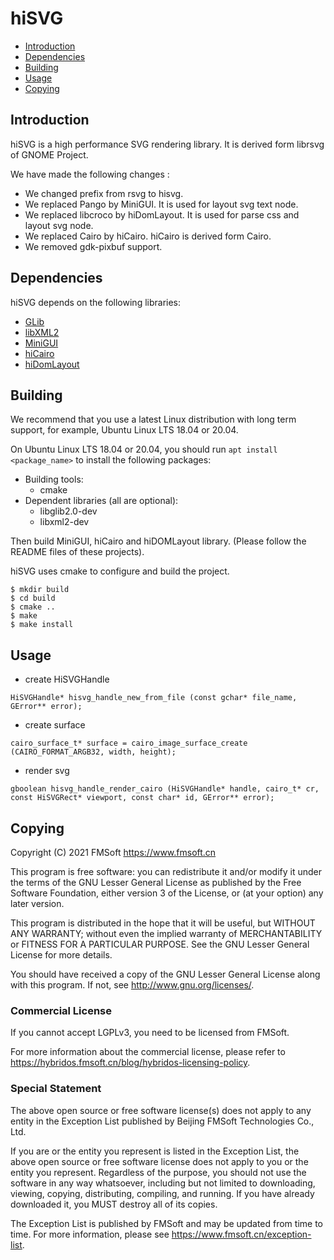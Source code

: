 # hiSVG

- [Introduction](#introduction)
- [Dependencies](#dependencies)
- [Building](#building)
- [Usage](#usage)
- [Copying](#copying)

## Introduction

hiSVG is a high performance SVG rendering library. It is derived form librsvg of GNOME Project.

We have made the following changes :

* We changed prefix from rsvg to hisvg.
* We replaced Pango by MiniGUI. It is used for layout svg text node.
* We replaced libcroco by hiDomLayout. It is used for parse css and layout svg node.
* We replaced Cairo by hiCairo. hiCairo is derived form Cairo.
* We removed gdk-pixbuf support.


## Dependencies

hiSVG depends on the following libraries:

- [GLib](https://developer.gnome.org/glib/stable/)
- [libXML2](http://www.xmlsoft.org/)
- [MiniGUI](https://gitlab.fmsoft.cn/VincentWei/minigui/)
- [hiCairo](https://gitlab.fmsoft.cn/hybridos/hicairo/)
- [hiDomLayout](https://gitlab.fmsoft.cn/hybridos/hidomlayout/)


## Building

We recommend that you use a latest Linux distribution with long term support,
for example, Ubuntu Linux LTS 18.04 or 20.04.

On Ubuntu Linux LTS 18.04 or 20.04, you should run `apt install <package_name>`
to install the following packages:

 * Building tools:
    * cmake
 * Dependent libraries (all are optional):
    * libglib2.0-dev
    * libxml2-dev

Then build MiniGUI, hiCairo and hiDOMLayout library. (Please follow the README files of these projects).

hiSVG uses cmake to configure and build the project.

```
$ mkdir build
$ cd build
$ cmake ..
$ make
$ make install
```

## Usage

* create HiSVGHandle

```
HiSVGHandle* hisvg_handle_new_from_file (const gchar* file_name, GError** error);
```

* create surface

```
cairo_surface_t* surface = cairo_image_surface_create (CAIRO_FORMAT_ARGB32, width, height);
```

* render svg

```
gboolean hisvg_handle_render_cairo (HiSVGHandle* handle, cairo_t* cr, const HiSVGRect* viewport, const char* id, GError** error);
```



## Copying

Copyright (C) 2021 FMSoft <https://www.fmsoft.cn>

This program is free software: you can redistribute it and/or modify
it under the terms of the GNU Lesser General License as published by
the Free Software Foundation, either version 3 of the License, or
(at your option) any later version.

This program is distributed in the hope that it will be useful,
but WITHOUT ANY WARRANTY; without even the implied warranty of
MERCHANTABILITY or FITNESS FOR A PARTICULAR PURPOSE.  See the
GNU Lesser General License for more details.

You should have received a copy of the GNU Lesser General License
along with this program.  If not, see <http://www.gnu.org/licenses/>.

### Commercial License

If you cannot accept LGPLv3, you need to be licensed from FMSoft.

For more information about the commercial license, please refer to
<https://hybridos.fmsoft.cn/blog/hybridos-licensing-policy>.

### Special Statement

The above open source or free software license(s) does
not apply to any entity in the Exception List published by
Beijing FMSoft Technologies Co., Ltd.

If you are or the entity you represent is listed in the Exception List,
the above open source or free software license does not apply to you
or the entity you represent. Regardless of the purpose, you should not
use the software in any way whatsoever, including but not limited to
downloading, viewing, copying, distributing, compiling, and running.
If you have already downloaded it, you MUST destroy all of its copies.

The Exception List is published by FMSoft and may be updated
from time to time. For more information, please see
<https://www.fmsoft.cn/exception-list>.


